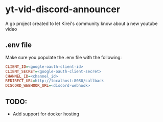 # yt-vid-discord-announcer
A go project created to let Kirei's community know about a new youtube video

## .env file
Make sure you populate the .env file with the following:
```ini
CLIENT_ID=<google-oauth-client-id>
CLIENT_SECRET=<google-oauth-client-secret>
CHANNEL_ID=<channel_id>
REDIRECT_URL=http://localhost:8080/callback
DISCORD_WEBHOOK_URL=<discord-webhook>
```

## TODO:
- Add support for docker hosting
